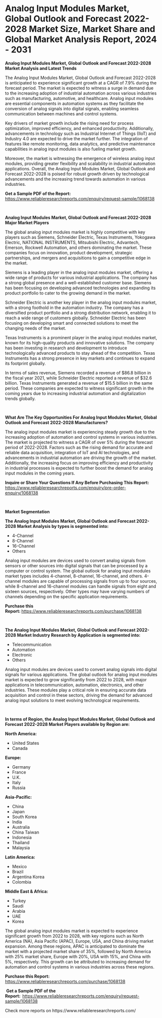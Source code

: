 <p><h1>Analog Input Modules Market, Global Outlook and Forecast 2022-2028 Market Size, Market Share and Global Market Analysis Report, 2024 - 2031</h1></p><p><strong>Analog Input Modules Market, Global Outlook and Forecast 2022-2028 Market Analysis and Latest Trends</strong></p>
<p><p>The Analog Input Modules Market, Global Outlook and Forecast 2022-2028 is anticipated to experience significant growth at a CAGR of 7.9% during the forecast period. The market is expected to witness a surge in demand due to the increasing adoption of industrial automation across various industries such as manufacturing, automotive, and healthcare. Analog input modules are essential components in automation systems as they facilitate the conversion of analog signals into digital signals, enabling seamless communication between machines and control systems.</p><p>Key drivers of market growth include the rising need for process optimization, improved efficiency, and enhanced productivity. Additionally, advancements in technology such as Industrial Internet of Things (IIoT) and Industry 4.0 are expected to drive the market further. The integration of features like remote monitoring, data analytics, and predictive maintenance capabilities in analog input modules is also fueling market growth.</p><p>Moreover, the market is witnessing the emergence of wireless analog input modules, providing greater flexibility and scalability in industrial automation applications. Overall, the Analog Input Modules Market, Global Outlook and Forecast 2022-2028 is poised for robust growth driven by technological advancements and the increasing trend towards automation in various industries.</p></p>
<p><strong>Get a Sample PDF of the Report:&nbsp;</strong> <a href="https://www.reliableresearchreports.com/enquiry/request-sample/1068138">https://www.reliableresearchreports.com/enquiry/request-sample/1068138</a></p>
<p>&nbsp;</p>
<p><strong>Analog Input Modules Market, Global Outlook and Forecast 2022-2028 Major Market Players</strong></p>
<p><p>The global analog input modules market is highly competitive with key players such as Siemens, Schneider Electric, Texas Instruments, Yokogawa Electric, NATIONAL INSTRUMENTS, Mitsubishi Electric, Advantech, Emerson, Rockwell Automation, and others dominating the market. These companies focus on innovation, product development, strategic partnerships, and mergers and acquisitions to gain a competitive edge in the market.</p><p>Siemens is a leading player in the analog input modules market, offering a wide range of products for various industrial applications. The company has a strong global presence and a well-established customer base. Siemens has been focusing on developing advanced technologies and expanding its product portfolio to cater to the growing demand in the market.</p><p>Schneider Electric is another key player in the analog input modules market, with a strong foothold in the automation industry. The company has a diversified product portfolio and a strong distribution network, enabling it to reach a wide range of customers globally. Schneider Electric has been focusing on developing smart and connected solutions to meet the changing needs of the market.</p><p>Texas Instruments is a prominent player in the analog input modules market, known for its high-quality products and innovative solutions. The company has been investing in research and development to introduce technologically advanced products to stay ahead of the competition. Texas Instruments has a strong presence in key markets and continues to expand its footprint globally.</p><p>In terms of sales revenue, Siemens recorded a revenue of $86.8 billion in the fiscal year 2021, while Schneider Electric reported a revenue of $32.6 billion. Texas Instruments generated a revenue of $15.5 billion in the same period. These companies are expected to witness significant growth in the coming years due to increasing industrial automation and digitalization trends globally.</p></p>
<p>&nbsp;</p>
<p><strong>What Are The Key Opportunities For Analog Input Modules Market, Global Outlook and Forecast 2022-2028 Manufacturers?</strong></p>
<p><p>The analog input modules market is experiencing steady growth due to the increasing adoption of automation and control systems in various industries. The market is projected to witness a CAGR of over 5% during the forecast period of 2022-2028. Factors such as the rising demand for accurate and reliable data acquisition, integration of IoT and AI technologies, and advancements in industrial automation are driving the growth of the market. Additionally, the increasing focus on improving efficiency and productivity in industrial processes is expected to further boost the demand for analog input modules in the coming years.</p></p>
<p><strong>Inquire or Share Your Questions If Any Before Purchasing This Report:</strong> <a href="https://www.reliableresearchreports.com/enquiry/pre-order-enquiry/1068138">https://www.reliableresearchreports.com/enquiry/pre-order-enquiry/1068138</a></p>
<p>&nbsp;</p>
<p><strong>Market Segmentation</strong></p>
<p><strong>The Analog Input Modules Market, Global Outlook and Forecast 2022-2028 Market Analysis by types is segmented into:</strong></p>
<p><ul><li>4-Channel</li><li>8-Channel</li><li>16-Channel</li><li>Others</li></ul></p>
<p><p>Analog input modules are devices used to convert analog signals from sensors or other sources into digital signals that can be processed by a computer or control system. The global outlook for analog input modules market types includes 4-channel, 8-channel, 16-channel, and others. 4-channel modules are capable of processing signals from up to four sources, while 8-channel and 16-channel modules can handle signals from eight and sixteen sources, respectively. Other types may have varying numbers of channels depending on the specific application requirements.</p></p>
<p><strong>Purchase this Report:&nbsp;</strong><a href="https://www.reliableresearchreports.com/purchase/1068138">https://www.reliableresearchreports.com/purchase/1068138</a></p>
<p>&nbsp;</p>
<p><strong>The Analog Input Modules Market, Global Outlook and Forecast 2022-2028 Market Industry Research by Application is segmented into:</strong></p>
<p><ul><li>Telecommunication</li><li>Automation</li><li>Electronic</li><li>Others</li></ul></p>
<p><p>Analog input modules are devices used to convert analog signals into digital signals for various applications. The global outlook for analog input modules market is expected to grow significantly from 2022 to 2028, with major applications in telecommunication, automation, electronics, and other industries. These modules play a critical role in ensuring accurate data acquisition and control in these sectors, driving the demand for advanced analog input solutions to meet evolving technological requirements.</p></p>
<p>&nbsp;</p>
<p><strong>In terms of Region, the Analog Input Modules Market, Global Outlook and Forecast 2022-2028 Market Players available by Region are:</strong></p>
<p>
    <p> <strong> North America: </strong>
        <ul>
            <li>United States</li>
            <li>Canada</li>
        </ul>
        </p> 
    <p> <strong> Europe: </strong>
        <ul>
            <li>Germany</li>
            <li>France</li>
            <li>U.K.</li>
            <li>Italy</li>
            <li>Russia</li>
        </ul>
        </p> 
    <p> <strong> Asia-Pacific: </strong>
        <ul>
            <li>China</li>
            <li>Japan</li>
            <li>South Korea</li>
            <li>India</li>
            <li>Australia</li>
            <li>China Taiwan</li>
            <li>Indonesia</li>
            <li>Thailand</li>
            <li>Malaysia</li>
        </ul>
        </p> 
    <p> <strong> Latin America: </strong>
        <ul>
            <li>Mexico</li>
            <li>Brazil</li>
            <li>Argentina Korea</li>
            <li>Colombia</li>
        </ul>
        </p> 
    <p> <strong> Middle East & Africa: </strong>
        <ul>
            <li>Turkey</li>
            <li>Saudi</li>
            <li>Arabia</li>
            <li>UAE</li>
            <li>Korea</li>
        </ul>
    </p>
    </p>
<p><p>The global analog input modules market is expected to experience significant growth from 2022 to 2028, with key regions such as North America (NA), Asia Pacific (APAC), Europe, USA, and China driving market expansion. Among these regions, APAC is anticipated to dominate the market with a projected market share of 35%, followed by North America with 25% market share, Europe with 20%, USA with 15%, and China with 5%, respectively. This growth can be attributed to increasing demand for automation and control systems in various industries across these regions.</p></p>
<p><strong>Purchase this Report: </strong><a href="https://www.reliableresearchreports.com/purchase/1068138">https://www.reliableresearchreports.com/purchase/1068138</a></p>
<p>&nbsp;<strong>Get a Sample PDF of the Report:&nbsp;&nbsp;</strong><a href="https://www.reliableresearchreports.com/enquiry/request-sample/1068138">https://www.reliableresearchreports.com/enquiry/request-sample/1068138</a></p>
<p><strong></strong></p>
<p>Check more reports on https://www.reliableresearchreports.com/</p>